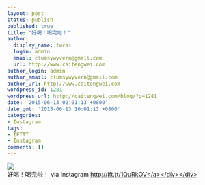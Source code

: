 ```yaml
---
layout: post
status: publish
published: true
title: "好喝！喝完啦！"
author:
  display_name: twcai
  login: admin
  email: clumsywyvern@gmail.com
  url: http://www.caitengwei.com
author_login: admin
author_email: clumsywyvern@gmail.com
author_url: http://www.caitengwei.com
wordpress_id: 1281
wordpress_url: http://caitengwei.com/blog/?p=1281
date: '2015-06-13 02:01:13 +0800'
date_gmt: '2015-06-13 10:01:13 +0800'
categories:
- Instagram
tags:
- IFTTT
- Instagram
comments: []
---
```

<div><img src='https:&#47;&#47;scontent.cdninstagram.com&#47;hphotos-xft1&#47;t51.2885-15&#47;e15&#47;10952609_1587400548199888_2115906873_n.jpg' style='max-width:600px;' &#47;><br&#47;>
<div>好喝！喝完啦！ via Instagram <a href="http:&#47;&#47;ift.tt&#47;1QuRkOV">http:&#47;&#47;ift.tt&#47;1QuRkOV<&#47;a><&#47;div><&#47;div></p>
